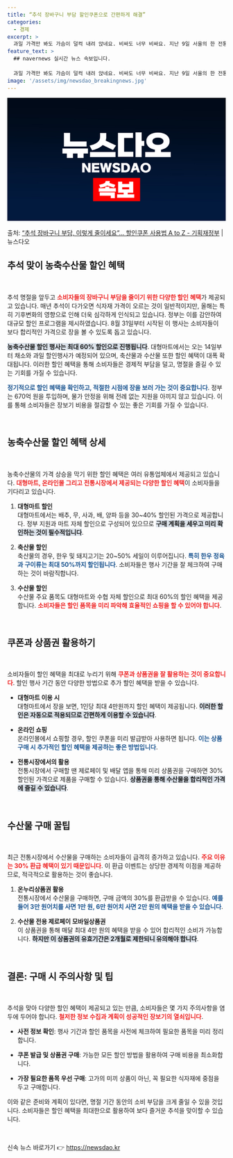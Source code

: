 ```yaml
---
title: “추석 장바구니 부담 할인쿠폰으로 간편하게 해결”
categories:
  - 경제
excerpt: >
  과일 가격만 봐도 가슴이 덜컥 내려 앉네요. 비싸도 너무 비싸요. 지난 9일 서울의 한 전통시장 청과물시장에…
feature_text: >
  ## navernews 실시간 뉴스 속보입니다.

  과일 가격만 봐도 가슴이 덜컥 내려 앉네요. 비싸도 너무 비싸요. 지난 9일 서울의 한 전통시장 청과물시장에…
image: '/assets/img/newsdao_breakingnews.jpg'
---
```


![뉴스다오 속보](/assets/img/newsdao_breakingnews.jpg)

<p>출처: <a href="https://newsdao.kr/1887" rel="dofollow">“추석 장바구니 부담, 이렇게 줄이세요”… 할인쿠폰 사용법 A to Z  - 기획재정부</a> | 뉴스다오</p>

<h2 data-ke-size="size26">추석 맞이 농축수산물 할인 혜택</h2>

<p data-ke-size="size16">&nbsp;</p>

추석 명절을 앞두고 <b><span style="color: #ee2323;">소비자들의 장바구니 부담을 줄이기 위한 다양한 할인 혜택</span></b>가 제공되고 있습니다. 매년 추석이 다가오면 식자재 가격이 오르는 것이 일반적이지만, 올해는 특히 기후변화의 영향으로 인해 더욱 심각하게 인식되고 있습니다. 정부는 이를 감안하여 대규모 할인 프로그램을 제시하였습니다. 8월 31일부터 시작된 이 행사는 소비자들이 보다 합리적인 가격으로 장을 볼 수 있도록 돕고 있습니다. 

<b><span style="background-color: #21538527;">농축수산물 할인 행사는 최대 60% 할인으로 진행됩니다</span></b>. 대형마트에서는 오는 14일부터 채소와 과일 할인행사가 예정되어 있으며, 축산물과 수산물 또한 할인 혜택이 대폭 확대됩니다. 이러한 할인 혜택을 통해 소비자들은 경제적 부담을 덜고, 명절을 즐길 수 있는 기회를 가질 수 있습니다. 

<b><span style="color: #1a5490;">정기적으로 할인 혜택을 확인하고, 적절한 시점에 장을 보러 가는 것이 중요합니다</span></b>. 정부는 670억 원을 투입하며, 물가 안정을 위해 전례 없는 지원을 아끼지 않고 있습니다. 이를 통해 소비자들은 장보기 비용을 절감할 수 있는 좋은 기회를 가질 수 있습니다.

<p data-ke-size="size16">&nbsp;</p>

<h2 data-ke-size="size26">농축수산물 할인 혜택 상세</h2>

<p data-ke-size="size16">&nbsp;</p>

농축수산물의 가격 상승을 막기 위한 할인 혜택은 여러 유통업체에서 제공되고 있습니다. <b><span style="color: #ee2323;">대형마트, 온라인몰 그리고 전통시장에서 제공되는 다양한 할인 혜택</span></b>이 소비자들을 기다리고 있습니다. 

1. <b>대형마트 할인</b><br>
대형마트에서는 배추, 무, 사과, 배, 양파 등을 30~40% 할인된 가격으로 제공합니다. 정부 지원과 마트 자체 할인으로 구성되어 있으므로 <b><span style="background-color: #21538527;">구매 계획을 세우고 미리 확인하는 것이 필수적입니다</span></b>.

2. <b>축산물 할인</b><br>
축산물의 경우, 한우 및 돼지고기는 20~50% 세일이 이루어집니다. <b><span style="color: #1a5490;">특히 한우 정육과 구이류는 최대 50%까지 할인됩니다</span></b>. 소비자들은 행사 기간을 잘 체크하여 구매하는 것이 바람직합니다.

3. <b>수산물 할인</b><br>
수산물 주요 품목도 대형마트와 수협 자체 할인으로 최대 60%의 할인 혜택을 제공합니다. <b><span style="color: #ee2323;">소비자들은 할인 품목을 미리 파악해 효율적인 쇼핑을 할 수 있어야 합니다</span></b>.

<p data-ke-size="size16">&nbsp;</p>

<h2 data-ke-size="size26">쿠폰과 상품권 활용하기</h2>

<p data-ke-size="size16">&nbsp;</p>

소비자들이 할인 혜택을 최대로 누리기 위해 <b><span style="color: #ee2323;">쿠폰과 상품권을 잘 활용하는 것이 중요합니다</span></b>. 할인 행사 기간 동안 다양한 방법으로 추가 할인 혜택을 받을 수 있습니다. 

- **대형마트 이용 시**<br>
대형마트에서 장을 보면, 1인당 최대 4만원까지 할인 혜택이 제공됩니다. <b><span style="background-color: #21538527;">이러한 할인은 자동으로 적용되므로 간편하게 이용할 수 있습니다</span></b>.

- **온라인 쇼핑**<br>
온라인몰에서 쇼핑할 경우, 할인 쿠폰을 미리 발급받아 사용하면 됩니다. <b><span style="color: #1a5490;">이는 상품 구매 시 추가적인 할인 혜택을 제공하는 좋은 방법입니다</span></b>.

- **전통시장에서의 활용**<br>
전통시장에서 구매할 땐 제로페이 및 배달 앱을 통해 미리 상품권을 구매하면 30% 할인된 가격으로 제품을 구매할 수 있습니다. <b><span style="background-color: #21538527;">상품권을 통해 수산물을 합리적인 가격에 즐길 수 있습니다</span></b>.

<p data-ke-size="size16">&nbsp;</p>

<h2 data-ke-size="size26">수산물 구매 꿀팁</h2>

<p data-ke-size="size16">&nbsp;</p>

최근 전통시장에서 수산물을 구매하는 소비자들이 급격히 증가하고 있습니다. <b><span style="color: #ee2323;">주요 이유는 30% 환급 혜택이 있기 때문입니다</span></b>. 이 환급 이벤트는 상당한 경제적 이점을 제공하므로, 적극적으로 활용하는 것이 좋습니다. 

1. **온누리상품권 활용**<br>
전통시장에서 수산물을 구매하면, 구매 금액의 30%를 환급받을 수 있습니다. <b><span style="color: #1a5490;">예를 들어 3만 원어치를 사면 1만 원, 6만 원어치 사면 2만 원의 혜택을 받을 수 있습니다</span></b>.

2. **수산물 전용 제로페이 모바일상품권**<br>
이 상품권을 통해 매달 최대 4만 원의 혜택을 받을 수 있어 합리적인 소비가 가능합니다. <b><span style="background-color: #21538527;">하지만 이 상품권의 유효기간은 2개월로 제한되니 유의해야 합니다</span></b>.

<p data-ke-size="size16">&nbsp;</p>

<h2 data-ke-size="size26">결론: 구매 시 주의사항 및 팁</h2>

<p data-ke-size="size16">&nbsp;</p>

추석을 맞아 다양한 할인 혜택이 제공되고 있는 만큼, 소비자들은 몇 가지 주의사항을 염두에 두어야 합니다. <b><span style="color: #ee2323;">철저한 정보 수집과 계획이 성공적인 장보기의 열쇠입니다</span></b>.

- **사전 정보 확인**: 행사 기간과 할인 품목을 사전에 체크하여 필요한 품목을 미리 정리합니다.
  
- **쿠폰 발급 및 상품권 구매**: 가능한 모든 할인 방법을 활용하여 구매 비용을 최소화합니다.

- **가장 필요한 품목 우선 구매**: 고가의 미끼 상품이 아닌, 꼭 필요한 식자재에 중점을 두고 구매합니다.

이와 같은 준비와 계획이 있다면, 명절 기간 동안의 소비 부담을 크게 줄일 수 있을 것입니다. 소비자들은 할인 혜택을 최대한으로 활용하여 보다 즐거운 추석을 맞이할 수 있습니다. 

<p data-ke-size="size16">&nbsp;</p> 

신속 뉴스 바로가기 👉 <a href="https://newsdao.kr" rel="dofollow">https://newsdao.kr</a>


